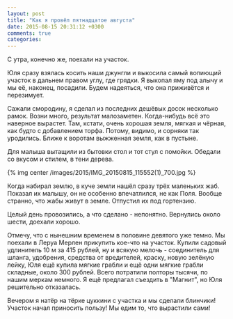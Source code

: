 ```yaml
---
layout: post
title: "Как я провёл пятнадцатое августа"
date: 2015-08-15 20:31:12 +0300
comments: true
categories: 
---
```

С утра, конечно же, поехали на участок. 

Юля сразу взялась косить наши джунгли и выкосила самый вопиющий участок в дальнем правом углу, где грядки. Я выкопал яму под алычу и мы её, наконец, посадили. Будем надеяться, что она приживётся и перезимует.

Сажали смородину, я сделал из последних дешёвых досок несколько рамок. Возни много, результат малозаметен. Когда-нибудь всё это наверное вырастет. Там, кстати, очень хорошая земля, мягкая и чёрная,  как будто с добавлением торфа. Потому, видимо, и сорняки так уродились. Ближе к воротам выжженная земля, как в пустыне.

Для малыша вытащили из бытовки стол и тот стул с помойки. Обедали со вкусом и стилем, в тени дерева.

{% img center /images/2015/IMG_20150815_115552(1)_700.jpg %}

Когда набирал землю, в куче земли нашёл сразу трёх маленьких жаб. Показал их малышу, он не особенно впечатлился, не как Поля. Вообще странно, что жабы живут в земле. Отпустил их под гортензию.

Целый день провозились, а что сделано - непонятно. Вернулись около шести, доехали хорошо.

Отмечу, что с нынешним временем в половине девятого уже темно. Мы поехали в Леруа Мерлен прикупить кое-что на участок. Купили садовый удлинитель 10 м за 415 рублей, ну и всякую мелочь - соединитель для шланга, удобрения, средства от вредителей, краску, новую зелёную лейку, Юля ещё купила мягкие грабли и ещё одни мягкие грабли складные, около 300 рублей. Всего потратили полторы тысячи, по нашим меркам немного. Я ещё предлагал съездить в "Магнит", но Юля решительно отказалась. 

Вечером я натёр на тёрке цуккини с участка и мы сделали блинчики! Участок начал приносить пользу! Мы едим то, что вырастили сами!